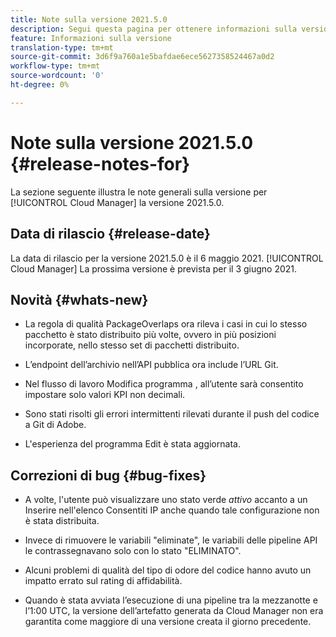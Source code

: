```yaml
---
title: Note sulla versione 2021.5.0
description: Segui questa pagina per ottenere informazioni sulla versione 2021.5.0 di Cloud Manager
feature: Informazioni sulla versione
translation-type: tm+mt
source-git-commit: 3d6f9a760a1e5bafdae6ece5627358524467a0d2
workflow-type: tm+mt
source-wordcount: '0'
ht-degree: 0%

---
```


# Note sulla versione 2021.5.0 {#release-notes-for}

La sezione seguente illustra le note generali sulla versione per [!UICONTROL Cloud Manager] la versione 2021.5.0.

## Data di rilascio {#release-date}

La data di rilascio per la versione 2021.5.0 è il 6 maggio 2021.
[!UICONTROL Cloud Manager]
La prossima versione è prevista per il 3 giugno 2021.

## Novità {#whats-new}

* La regola di qualità PackageOverlaps ora rileva i casi in cui lo stesso pacchetto è stato distribuito più volte, ovvero in più posizioni incorporate, nello stesso set di pacchetti distribuito.

* L’endpoint dell’archivio nell’API pubblica ora include l’URL Git.

* Nel flusso di lavoro Modifica programma , all’utente sarà consentito impostare solo valori KPI non decimali.

* Sono stati risolti gli errori intermittenti rilevati durante il push del codice a Git di Adobe.

* L&#39;esperienza del programma Edit è stata aggiornata.

## Correzioni di bug {#bug-fixes}

* A volte, l&#39;utente può visualizzare uno stato verde *attivo* accanto a un Inserire nell&#39;elenco Consentiti IP anche quando tale configurazione non è stata distribuita.

* Invece di rimuovere le variabili &quot;eliminate&quot;, le variabili delle pipeline API le contrassegnavano solo con lo stato &quot;ELIMINATO&quot;.

* Alcuni problemi di qualità del tipo di odore del codice hanno avuto un impatto errato sul rating di affidabilità.

* Quando è stata avviata l’esecuzione di una pipeline tra la mezzanotte e l’1:00 UTC, la versione dell’artefatto generata da Cloud Manager non era garantita come maggiore di una versione creata il giorno precedente.
